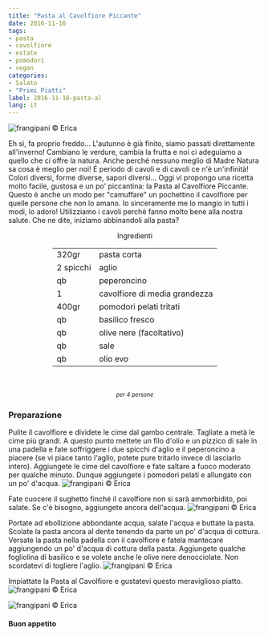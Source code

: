 ```yaml
---
title: "Pasta al Cavolfiore Piccante"
date: 2016-11-16
tags:
- pasta
- cavolfiore
- estate
- pomodori
- vegan
categories:
- Salato
- "Primi Piatti"
label: 2016-11-16-pasta-al
lang: it
---
```

![](../2016-11-16-pasta-al-cavolfiore-piccante/header.jpg "frangipani © Erica")

Eh si, fa proprio freddo... L'autunno è già finito, siamo passati direttamente all'inverno! Cambiano le verdure, cambia la frutta e noi ci adeguiamo a quello che ci offre la natura. Anche perché nessuno meglio di Madre Natura sa cosa è meglio per noi! È periodo di cavoli e di cavoli ce n'è un'infinità! Colori diversi, forme diverse, sapori diversi... Oggi vi propongo una ricetta molto facile, gustosa e un po' piccantina: la Pasta al Cavolfiore Piccante. Questo è anche un modo per "camuffare" un pochettino il cavolfiore per quelle persone che non lo amano. Io sinceramente me lo mangio in tutti i modi, lo adoro! Utilizziamo i cavoli perché fanno molto bene alla nostra salute. Che ne dite, iniziamo abbinandoli alla pasta?

<div id="wrapper" style="text-align: center">
  <div id="yourdiv" style="display: inline-block;">
    <div class="ingredients">
      <div class="ingredients-title">Ingredienti</div>
      <table>
        <tbody>
          <tr>
            <td>320gr</td>
            <td>pasta corta</td>
          </tr>
          <tr>
            <td>2 spicchi</td>
            <td>aglio</td>
          </tr>
          <tr>
            <td>qb</td>
            <td>peperoncino</td>
          </tr>
          <tr>
            <td>1</td>
            <td>cavolfiore di media grandezza</td>
          </tr>
          <tr>
            <td>400gr</td>
            <td>pomodori pelati tritati</td>
          </tr>
          <tr>
            <td>qb</td>
            <td>basilico fresco</td>
          </tr>
          <tr>
            <td>qb</td>
            <td>olive nere (facoltativo)</td>
          </tr>
          <tr>
            <td>qb</td>
            <td>sale</td>
          </tr>
          <tr>
            <td>qb</td>
            <td>olio evo</td>
          </tr>
        </tbody>
      </table>
      <br></br>
      <i class="pull-right" style="font-size: 80%;">per 4 persone</i>
    </div>
  </div>
</div>


<h3>
  <font color="grey">
    <i class="fa-solid fa-gears"></i>
  </font> Preparazione
</h3>

Pulite il cavolfiore e dividete le cime dal gambo centrale. Tagliate a metà le cime più grandi. A questo punto mettete un filo d'olio e un pizzico di sale in una padella e fate soffriggere i due spicchi d'aglio e il peperoncino a piacere (se vi piace tanto l'aglio, potete pure tritarlo invece di lasciarlo intero). Aggiungete le cime del cavolfiore e fate saltare a fuoco moderato per qualche minuto. Dunque aggiungete i pomodori pelati e allungate con un po' d'acqua.
![](../2016-11-16-pasta-al-cavolfiore-piccante/sughettocrudo.jpg "frangipani © Erica")

Fate cuocere il sughetto finché il cavolfiore non si sarà ammorbidito, poi salate. Se c'è bisogno, aggiungete ancora dell'acqua.
![](../2016-11-16-pasta-al-cavolfiore-piccante/sughettopronto.jpg "frangipani © Erica")

Portate ad ebollizione abbondante acqua, salate l'acqua e buttate la pasta. Scolate la pasta ancora al dente tenendo da parte un po' d'acqua di cottura. Versate la pasta nella padella con il cavolfiore e fatela mantecare aggiungendo un po' d'acqua di cottura della pasta. Aggiungete qualche fogliolina di basilico e se volete anche le olive nere denocciolate. Non scordatevi di togliere l'aglio.
![](../2016-11-16-pasta-al-cavolfiore-piccante/padella.jpg "frangipani © Erica")

Impiattate la Pasta al Cavolfiore e gustatevi questo meraviglioso piatto.
![](../2016-11-16-pasta-al-cavolfiore-piccante/risultato1.jpg "frangipani © Erica")

![](../2016-11-16-pasta-al-cavolfiore-piccante/risultato2.jpg "frangipani © Erica")



<h4>Buon appetito
  <font color="red">
    <i class="fa-regular fa-face-smile"></i>
  </font>
</h4>
